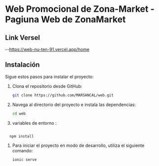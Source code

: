 # Web Promocional de Zona-Market - Pagiuna Web de ZonaMarket


## Link Versel

--https://web-nu-ten-91.vercel.app/home

## Instalación

Sigue estos pasos para instalar el proyecto:

1. Clona el repositorio desde GitHub:
   ```bash
   git clone https://github.com/MARSANCAL/web.git

2. Navega al directorio del proyecto e instala las dependencias:
   ```bash
   cd web

3.  variables de entorno :

```bash

  npm install 

```


1. Para iniciar el proyecto en modo de desarrollo, utiliza el siguiente comando:
    ```bash
    ionic serve
  
